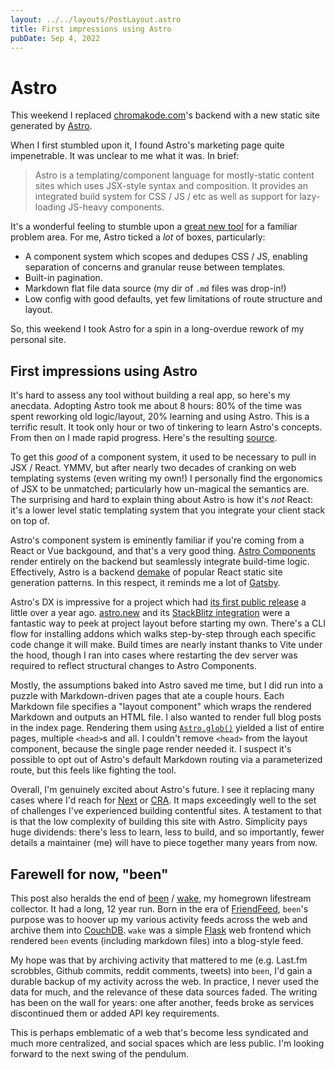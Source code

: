 ```yaml
---
layout: ../../layouts/PostLayout.astro
title: First impressions using Astro
pubDate: Sep 4, 2022
---
```


# Astro

This weekend I replaced [chromakode.com](https://chromakode.com)'s backend with a new static site generated by [Astro](https://astro.build).

When I first stumbled upon it, I found Astro's marketing page quite impenetrable. It was unclear to me what it was. In brief:

> Astro is a templating/component language for mostly-static content sites which uses JSX-style syntax and composition. It provides an integrated build system for CSS / JS / etc as well as support for lazy-loading JS-heavy components.

It's a wonderful feeling to stumble upon a [great new tool](https://astro.build/blog/astro-1/) for a familiar problem area. For me, Astro ticked a _lot_ of boxes, particularly:

- A component system which scopes and dedupes CSS / JS, enabling separation of concerns and granular reuse between templates.
- Built-in pagination.
- Markdown flat file data source (my dir of `.md` files was drop-in!)
- Low config with good defaults, yet few limitations of route structure and layout.

So, this weekend I took Astro for a spin in a long-overdue rework of my personal site.

## First impressions using Astro

It's hard to assess any tool without building a real app, so here's my anecdata. Adopting Astro took me about 8 hours: 80% of the time was spent reworking old logic/layout, 20% learning and using Astro. This is a terrific result. It took only hour or two of tinkering to learn Astro's concepts. From then on I made rapid progress. Here's the resulting [source](https://github.com/chromakode/blog/tree/41f456b41d9d43743f4488b483c980847b53b651).

To get this _good_ of a component system, it used to be necessary to pull in JSX / React. YMMV, but after nearly two decades of cranking on web templating systems (even writing my own!) I personally find the ergonomics of JSX to be unmatched; particularly how un-magical the semantics are. The surprising and hard to explain thing about Astro is how it's _not_ React: it's a lower level static templating system that you integrate your client stack on top of.

Astro's component system is eminently familiar if you're coming from a React or Vue backgound, and that's a very good thing. [Astro Components](https://docs.astro.build/en/core-concepts/astro-components) render entirely on the backend but seamlessly integrate build-time logic. Effectively, Astro is a backend [demake](https://tvtropes.org/pmwiki/pmwiki.php/Main/VideoGameDemake) of popular React static site generation patterns. In this respect, it reminds me a lot of [Gatsby](https://www.gatsbyjs.com).

Astro's DX is impressive for a project which had [its first public release](https://astro.build/blog/introducing-astro) a little over a year ago. [astro.new](https://astro.new) and its [StackBlitz integration](https://astro.new/blog?on=stackblitz) were a fantastic way to peek at project layout before starting my own. There's a CLI flow for installing addons which walks step-by-step through each specific code change it will make. Build times are nearly instant thanks to Vite under the hood, though I ran into cases where restarting the dev server was required to reflect structural changes to Astro Components.

Mostly, the assumptions baked into Astro saved me time, but I did run into a puzzle with Markdown-driven pages that ate a couple hours. Each Markdown file specifies a "layout component" which wraps the rendered Markdown and outputs an HTML file. I also wanted to render full blog posts in the index page. Rendering them using [`Astro.glob()`](https://docs.astro.build/en/reference/api-reference/#astroglob) yielded a list of entire pages, multiple `<head>`s and all. I couldn't remove `<head>` from the layout component, because the single page render needed it. I suspect it's possible to opt out of Astro's default Markdown routing via a parameterized route, but this feels like fighting the tool.

Overall, I'm genuinely excited about Astro's future. I see it replacing many cases where I'd reach for [Next](https://nextjs.org) or [CRA](https://create-react-app.dev). It maps exceedingly well to the set of challenges I've experienced building contentful sites. A testament to that is that the low complexity of building this site with Astro. Simplicity pays huge dividends: there's less to learn, less to build, and so importantly, fewer details a maintainer (me) will have to piece together many years from now.

## Farewell for now, "been"

This post also heralds the end of [been](https://github.com/chromakode/been) / [wake](https://github.com/chromakode/wake), my homegrown lifestream collector. It had a long, 12 year run. Born in the era of [FriendFeed](https://en.wikipedia.org/wiki/FriendFeed), `been`'s purpose was to hoover up my various activity feeds across the web and archive them into [CouchDB](https://couchdb.apache.org). `wake` was a simple [Flask](https://flask.palletsprojects.com) web frontend which rendered `been` events (including markdown files) into a blog-style feed.

My hope was that by archiving activity that mattered to me (e.g. Last.fm scrobbles, Github commits, reddit comments, tweets) into `been`, I'd gain a durable backup of my activity across the web. In practice, I never used the data for much, and the relevance of these data sources faded. The writing has been on the wall for years: one after another, feeds broke as services discontinued them or added API key requirements.

This is perhaps emblematic of a web that's become less syndicated and much more centralized, and social spaces which are less public. I'm looking forward to the next swing of the pendulum.
